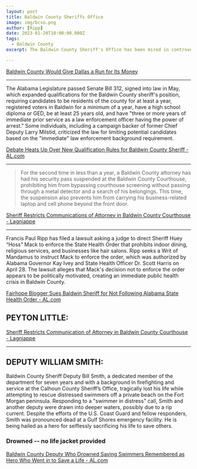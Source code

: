 ```yaml
---
layout: post
title: Baldwin County Sheriffs Office
image: img/bcso.png
author: [Ripp]
date: 2023-01-20T10:00:00.000Z
tags:
  - Baldwin County
excerpt: The Baldwin County Sheriff's Office has been mired in controversy over qualification rules and legal challenges related to their enforcement decisions.

---
```



[Baldwin County Would Give Dallas a Run for Its Money](https://lagniappemobile.com/baldwin-would-give-dallas-a-run-for-its-money/)

---

The Alabama Legislature passed Senate Bill 312, signed into law in May, which expanded qualifications for the Baldwin County sheriff's position, requiring candidates to be residents of the county for at least a year, registered voters in Baldwin for a minimum of a year, have a high school diploma or GED, be at least 25 years old, and have "three or more years of immediate prior service as a law enforcement officer having the power of arrest." Some individuals, including a campaign backer of former Chief Deputy Larry Milstid, criticized the law for limiting potential candidates based on the "immediate" law enforcement background requirement.

[Debate Heats Up Over New Qualification Rules for Baldwin County Sheriff - AL.com](https://www.al.com/live/2013/08/debate_heats_up_over_new_quali.html)

-----

>For the second time in less than a year, a Baldwin County attorney has had his security pass suspended at the Baldwin County Courthouse, prohibiting him from bypassing courthouse screening without passing through a metal detector and a search of his belongings. This time, the suspension also prevents him from carrying his business-related laptop and cell phone beyond the front door.

[Sheriff Restricts Communications of Attorney in Baldwin County Courthouse - Lagniappe](https://lagniappemobile.com/sheriff-restricts-communication-of-attorney-in-baldwin-county-courthouse/)

----
Francis Paul Ripp has filed a lawsuit asking a judge to direct Sheriff Huey “Hoss” Mack to enforce the State Health Order that prohibits indoor dining, religious services, and businesses like hair salons. Ripp seeks a Writ of Mandamus to instruct Mack to enforce the order, which was authorized by Alabama Governor Kay Ivey and State Health Officer Dr. Scott Harris on April 28. The lawsuit alleges that Mack's decision not to enforce the order appears to be politically motivated, creating an immediate public health crisis in Baldwin County.

[Fairhope Blogger Sues Baldwin Sheriff for Not Following Alabama State Health Order - AL.com](https://www.al.com/news/mobile/2020/05/fairhope-blogger-sues-baldwin-sheriff-for-not-following-alabama-state-health-order.html)


## PEYTON LITTLE:


[Sheriff Restricts Communication of Attorney in Baldwin County Courthouse - Lagniappe](https://lagniappemobile.com/sheriff-restricts-communication-of-attorney-in-baldwin-county-courthouse/)

----

## DEPUTY WILLIAM SMITH:

Baldwin County Sheriff Deputy Bill Smith, a dedicated member of the department for seven years and with a background in firefighting and service at the Calhoun County Sheriff’s Office, tragically lost his life while attempting to rescue distressed swimmers off a private beach on the Fort Morgan peninsula. Responding to a "swimmer in distress" call, Smith and another deputy were drawn into deeper waters, possibly due to a rip current. Despite the efforts of the U.S. Coast Guard and fellow responders, Smith was pronounced dead at a Gulf Shores emergency facility. He is being hailed as a hero for selflessly sacrificing his life to save others.

### Drowned -- no life jacket provided

[Baldwin County Deputy Who Drowned Saving Swimmers Remembered as Hero Who Went in to Save a Life - AL.com](https://www.al.com/news/2021/06/baldwin-county-deputy-who-drowned-saving-swimmers-remembered-as-hero-who-went-in-to-save-a-life.html)